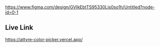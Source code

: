 https://www.figma.com/design/GVIkEbtTS95330Ljs0so1h/Untitled?node-id=0-1


## Live Link

https://attyre-color-picker.vercel.app/